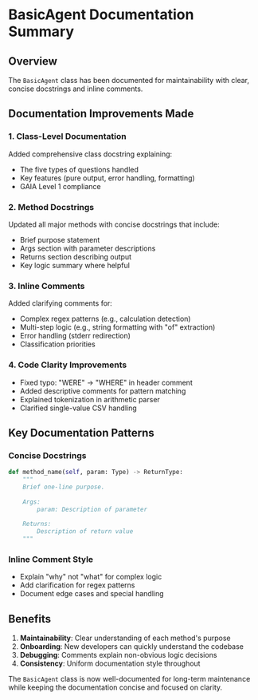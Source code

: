 # BasicAgent Documentation Summary

## Overview
The `BasicAgent` class has been documented for maintainability with clear, concise docstrings and inline comments.

## Documentation Improvements Made

### 1. Class-Level Documentation
Added comprehensive class docstring explaining:
- The five types of questions handled
- Key features (pure output, error handling, formatting)
- GAIA Level 1 compliance

### 2. Method Docstrings
Updated all major methods with concise docstrings that include:
- Brief purpose statement
- Args section with parameter descriptions
- Returns section describing output
- Key logic summary where helpful

### 3. Inline Comments
Added clarifying comments for:
- Complex regex patterns (e.g., calculation detection)
- Multi-step logic (e.g., string formatting with "of" extraction)
- Error handling (stderr redirection)
- Classification priorities

### 4. Code Clarity Improvements
- Fixed typo: "WERE" → "WHERE" in header comment
- Added descriptive comments for pattern matching
- Explained tokenization in arithmetic parser
- Clarified single-value CSV handling

## Key Documentation Patterns

### Concise Docstrings
```python
def method_name(self, param: Type) -> ReturnType:
    """
    Brief one-line purpose.
    
    Args:
        param: Description of parameter
        
    Returns:
        Description of return value
    """
```

### Inline Comment Style
- Explain "why" not "what" for complex logic
- Add clarification for regex patterns
- Document edge cases and special handling

## Benefits
1. **Maintainability**: Clear understanding of each method's purpose
2. **Onboarding**: New developers can quickly understand the codebase
3. **Debugging**: Comments explain non-obvious logic decisions
4. **Consistency**: Uniform documentation style throughout

The `BasicAgent` class is now well-documented for long-term maintenance while keeping the documentation concise and focused on clarity.